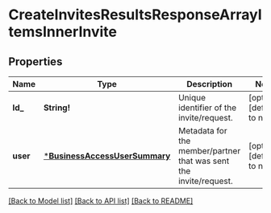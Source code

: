 # CreateInvitesResultsResponseArrayItemsInnerInvite

## Properties
Name | Type | Description | Notes
------------ | ------------- | ------------- | -------------
**Id_** | **String!** | Unique identifier of the invite/request. | [optional] [default to null]
**user** | [***BusinessAccessUserSummary**](BusinessAccessUserSummary.md) | Metadata for the member/partner that was sent the invite/request. | [optional] [default to null]

[[Back to Model list]](../README.md#documentation-for-models) [[Back to API list]](../README.md#documentation-for-api-endpoints) [[Back to README]](../README.md)


